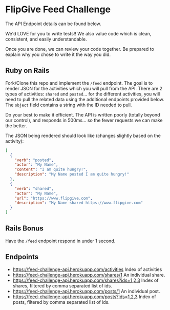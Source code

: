 # FlipGive Feed Challenge

The API Endpoint details can be found below.

We'd LOVE for you to write tests!! We also value code which is clean, consistent, and easily understandable.

Once you are done, we can review your code together. Be prepared to explain why you chose to write it the way you did.

## Ruby on Rails

Fork/Clone this repo and implement the `/feed` endpoint. The goal is to render JSON for the activities which you will pull from the API. There are 2 types of activities: `shared` and `posted`... for the different activities, you will need to pull the related data using the additional endpoints provided below. The `object` field contains a string with the ID needed to pull.

Do your best to make it efficient. The API is written poorly (totally beyond our control), and responds in 500ms... so the fewer requests we can make the better.

The JSON being rendered should look like (changes slightly based on the activity):

```json
[
  {
    "verb": "posted",
    "actor": "My Name",
    "content": "I am quite hungry!",
    "description": "My Name posted I am quite hungry!"
  },
  {
    "verb": "shared",
    "actor": "My Name",
    "url": "https://www.flipgive.com",
    "description": "My Name shared https://www.flipgive.com"
  }
]
```

## Rails Bonus

Have the `/feed` endpoint respond in under 1 second.

## Endpoints

* https://feed-challenge-api.herokuapp.com/activities Index of activities
* https://feed-challenge-api.herokuapp.com/shares/1 An individual share.
* https://feed-challenge-api.herokuapp.com/shares?ids=1,2,3 Index of shares, filtered by comma separated list of ids.
* https://feed-challenge-api.herokuapp.com/posts/1 An individual post.
* https://feed-challenge-api.herokuapp.com/posts?ids=1,2,3 Index of posts, filtered by comma separated list of ids.
